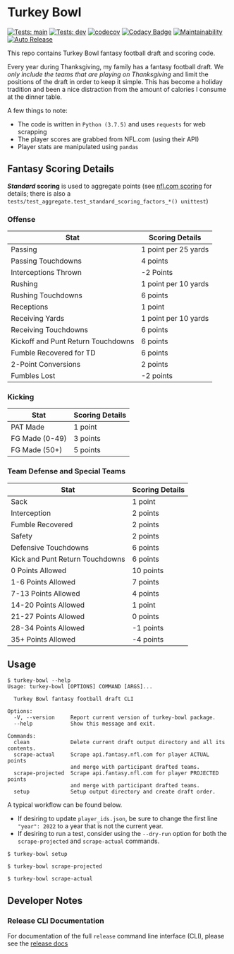 # Turkey Bowl
[![Tests: main](https://img.shields.io/github/workflow/status/loganthomas/turkey-bowl/test-suite/main?label=tests%3A%20main&logo=GitHub)](https://github.com/loganthomas/turkey-bowl/actions/workflows/test-suite.yml)
[![Tests: dev](https://img.shields.io/github/workflow/status/loganthomas/turkey-bowl/test-suite/dev?label=tests%3A%20dev&logo=GitHub)](https://github.com/loganthomas/turkey-bowl/actions/workflows/test-suite.yml)
[![codecov](https://codecov.io/gh/loganthomas/turkey-bowl/branch/master/graph/badge.svg)](https://codecov.io/gh/loganthomas/turkey-bowl)
[![Codacy Badge](https://app.codacy.com/project/badge/Grade/0f1564fd54f74bc081398ae0b982d4fb)](https://www.codacy.com/gh/loganthomas/turkey-bowl/dashboard?utm_source=github.com&amp;utm_medium=referral&amp;utm_content=loganthomas/turkey-bowl&amp;utm_campaign=Badge_Grade)
[![Maintainability](https://api.codeclimate.com/v1/badges/08d1578979aeb217b85a/maintainability)](https://codeclimate.com/github/loganthomas/turkey-bowl/maintainability)
[![Auto Release](https://img.shields.io/github/workflow/status/loganthomas/turkey-bowl/auto-release?label=auto-release&logo=GitHub)](https://github.com/loganthomas/turkey-bowl/actions/workflows/auto-release.yml)


This repo contains Turkey Bowl fantasy football draft and scoring code.

Every year during Thanksgiving, my family has a fantasy football draft.
We *only include the teams that are playing on Thanksgiving* and limit the positions of
the draft in order to keep it simple. This has become a holiday tradition and been
a nice distraction from the amount of calories I consume at the dinner table.

A few things to note:
- The code is written in `Python (3.7.5)` and uses `requests` for web scrapping
- The player scores are grabbed from NFL.com (using their API)
- Player stats are manipulated using `pandas`

## Fantasy Scoring Details
__*Standard* scoring__ is used to aggregate points (see [nfl.com scoring](https://support.nfl.com/hc/en-us/articles/4989179237404-Scoring) for details; there is also a `tests/test_aggregate.test_standard_scoring_factors_*() unittest`)

### Offense
| Stat                               | Scoring Details      |
| ---------------------------------- | ---------------      |
| Passing                            | 1 point per 25 yards |
| Passing Touchdowns                 | 4 points             |
| Interceptions Thrown               | -2 Points            |
| Rushing                            | 1 point per 10 yards |
| Rushing Touchdowns                 | 6 points             |
| Receptions                         | 1 point              |
| Receiving Yards                    | 1 point per 10 yards |
| Receiving Touchdowns               | 6 points             |
| Kickoff and Punt Return Touchdowns | 6 points             |
| Fumble Recovered for TD            | 6 points             |
| 2-Point Conversions                | 2 points             |
| Fumbles Lost                       | -2 points            |

### Kicking
| Stat           | Scoring Details |
| -------------- | --------------- |
| PAT Made       | 1 point         |
| FG Made (0-49) | 3 points        |
| FG Made (50+)  | 5 points        |

### Team Defense and Special Teams
| Stat                            | Scoring Details |
| ------------------------------- | --------------- |
| Sack                            | 1 point         |
| Interception                    | 2 points        |
| Fumble Recovered                | 2 points        |
| Safety                          | 2 points        |
| Defensive Touchdowns            | 6 points        |
| Kick and Punt Return Touchdowns | 6 points        |
| 0 Points Allowed                | 10 points       |
| 1-6 Points Allowed              | 7 points        |
| 7-13 Points Allowed             | 4 points        |
| 14-20 Points Allowed            | 1 point         |
| 21-27 Points Allowed            | 0 points        |
| 28-34 Points Allowed            | -1 points       |
| 35+ Points Allowed              | -4 points       |

## Usage

```
$ turkey-bowl --help
Usage: turkey-bowl [OPTIONS] COMMAND [ARGS]...

  Turkey Bowl fantasy football draft CLI

Options:
  -V, --version     Report current version of turkey-bowl package.
  --help            Show this message and exit.

Commands:
  clean             Delete current draft output directory and all its contents.
  scrape-actual     Scrape api.fantasy.nfl.com for player ACTUAL points
                    and merge with participant drafted teams.
  scrape-projected  Scrape api.fantasy.nfl.com for player PROJECTED points
                    and merge with participant drafted teams.
  setup             Setup output directory and create draft order.
```

A typical workflow can be found below.
- If desiring to update `player_ids.json`,
  be sure to change the first line `"year": 2022` to a year that is not the current year.
- If desiring to run a test,
  consider using the `--dry-run` option for both the `scrape-projected` and `scrape-actual` commands.

```
$ turkey-bowl setup

$ turkey-bowl scrape-projected

$ turkey-bowl scrape-actual
```

## Developer Notes

### Release CLI Documentation
For documentation of the full `release` command line interface (CLI),
please see the [release docs](docs/releases/README.md)
